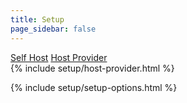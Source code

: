 ```yaml
---
title: Setup
page_sidebar: false
---
```

<div class="row gap-4 mx-0" role="tablist">
    <a class="col btn btn-outline-primary active" href="#" data-bs-toggle="tab" data-bs-target="#self-host-options" type="button" role="tab" aria-controls="self-host-options" aria-selected="true">Self Host</a>
    <a class="col btn btn-outline-primary" href="#" data-bs-toggle="tab" data-bs-target="#host-provider-options" type="button" role="tab" aria-controls="host-provider-options" aria-selected="false">Host Provider</a>
</div>

<div class="tab-content mt-4">
  <div id="self-host-options" class="tab-pane fade" role="tabpanel">
    <!-- Empty since they are always visible -->
  </div>

  <div id="host-provider-options" class="tab-pane fade" role="tabpanel">
    {% include setup/host-provider.html %}
  </div>
</div>

{% include setup/setup-options.html %}